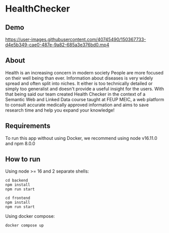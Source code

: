 # HealthChecker

## Demo

https://user-images.githubusercontent.com/40745490/150367733-d4e5b349-cae0-487e-9a82-685a3e376bd0.mp4

## About

Health is an increasing concern in modern society People are more focused on their well being than ever. Information about diseases is very widely spread and often split into niches. It either is too technically detailed or simply too generalist and doesn't provide a useful insight for the users. With that being said our team created Health Checker in the context of a Semantic Web and Linked Data course taught at FEUP MEIC, a web platform to consult accurate medically approved information and aims to save research time and help you expand your knowledge!

## Requirements

To run this app without using Docker, we recommend using node v16.11.0 and npm 8.0.0

## How to run

Using node >= 16 and 2 separate shells:

```shell
cd backend
npm install
npm run start
```

```shell
cd frontend
npm install
npm run start
```

Using docker compose:

```shell
docker compose up
```
